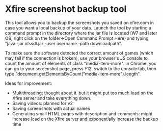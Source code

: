# Xfire screenshot backup tool

This tool allows you to backup the screenshots you saved on xfire.com in case you want a local backup of your data.
Launch the tool by starting a command prompt in the directory where the jar file is located (W7 and later OS, right click on the folder->Open Command Prompt Here) and typing "java -jar xfssdl.jar -user username -path downloadpath".

To make sure the software detected the correct amount of games (which may fail if the connection is broken), use your browser's JS console to count the amount of elements of class "media-item-more". In Chrome, you can go to your screenshot page, press F12, switch to the console tab, then type "document.getElementsByCount("media-item-more").length".

Ideas for improvement:
- Multithreading: thought about it, but it might put too much load on the Xfire server and take everything down.
- Saving videos: planned for v2
- Saving screenshots with actual names
- Generating small HTML pages with description and comments: might increase load on the Xfire server and exponentially increase the backup time
